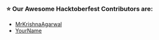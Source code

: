 <h3> ⭐ Our Awesome Hacktoberfest Contributors are: </h3>

- [MrKrishnaAgarwal](https://github.com/MrKrishnaAgarwal)
- [YourName](https://github.com/YourGitHubUsername)